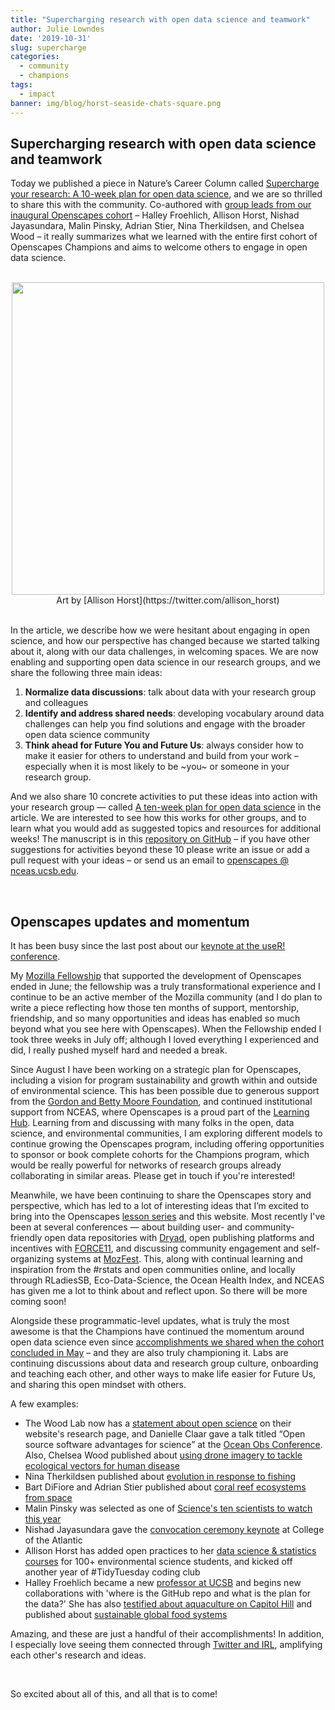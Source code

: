 ```yaml
---
title: "Supercharging research with open data science and teamwork"
author: Julie Lowndes
date: '2019-10-31'
slug: supercharge
categories:
  - community
  - champions
tags:
  - impact
banner: img/blog/horst-seaside-chats-square.png
---
```


## Supercharging research with open data science and teamwork

Today we published a piece in Nature’s Career Column called [Supercharge your research: A 10-week plan for open data science](https://www.nature.com/articles/d41586-019-03335-4), and we are so thrilled to share this with the community. Co-authored with [group leads from our inaugural Openscapes cohort](https://openscapes.github.io/summit2019/#team) – Halley Froehlich, Allison Horst, Nishad Jayasundara, Malin Pinsky, Adrian Stier, Nina Therkildsen, and Chelsea Wood – it really summarizes what we learned with the entire first cohort of Openscapes Champions and aims to welcome others to engage in open data science.

<br> 
<center>
  <a><img src="/img/blog/horst-seaside-chats.png" width="500px"></a>
  <figcaption>Art by [Allison Horst](https://twitter.com/allison_horst)</figcaption>
</center>  

<br>

In the article, we describe how we were hesitant about engaging in open science, and how our perspective has changed because we started talking about it, along with our data challenges, in welcoming spaces. We are now enabling and supporting open data science in our research groups, and we share the following three main ideas: 

1. **Normalize data discussions**: talk about data with your research group and colleagues
2. **Identify and address shared needs**: developing vocabulary around data challenges can help you find solutions and engage with the broader open data science community
3. **Think ahead for Future You and Future Us**: always consider how to make it easier for others to understand and build from your work – especially when it is most likely to be ~you~ or someone in your research group. 

And we also share 10 concrete activities to put these ideas into action with your research group — called [A ten-week plan for open data science](https://www.nature.com/articles/d41586-019-03335-4) in the article. We are interested to see how this works for other groups, and to learn what you would add as suggested topics and resources for additional weeks! The manuscript is in this [repository on GitHub](https://github.com/Openscapes/supercharge-research) – if you have other suggestions for activities beyond these 10 please write an issue or add a pull request with your ideas – or send us an email to [openscapes @ nceas.ucsb.edu](mailto:hello@openscapes.org).  

<br>

## Openscapes updates and momentum

It has been busy since the last post about our [keynote at the useR! conference](https://www.openscapes.org/blog/2019/08/22/user-keynote/).  

My [Mozilla Fellowship](https://blog.mozilla.org/blog/2018/08/21/mozilla-announces-25-new-fellows-in-openness-science-and-tech-policy/) that supported the development of Openscapes ended in June; the fellowship was a truly transformational experience and I continue to be an active member of the Mozilla community (and I do plan to write a piece reflecting how those ten months of support, mentorship, friendship, and so many opportunities and ideas has enabled so much beyond what you see here with Openscapes). When the Fellowship ended I took three weeks in July off; although I loved everything I experienced and did, I really pushed myself hard and needed a break. 

Since August I have been working on a strategic plan for Openscapes, including a vision for  program sustainability and growth within and outside of environmental science. This has been possible due to generous support from the [Gordon and Betty Moore Foundation](https://www.moore.org/), and continued institutional support from NCEAS, where Openscapes is a proud part of the [Learning Hub](https://www.nceas.ucsb.edu/learning-hub). Learning from and discussing with many folks in the open, data science, and environmental communities, I am exploring different models to continue growing the Openscapes program, including offering opportunities to sponsor or book complete cohorts for the Champions program, which would be really powerful for networks of research groups already collaborating in similar areas. Please get in touch if you're interested!

Meanwhile, we have been continuing to share the Openscapes story and perspective, which has led to a lot of interesting ideas that I’m excited to bring into the Openscapes [lesson series](https://openscapes.github.io/series/) and this website. Most recently I've been at several conferences — about building user- and community- friendly open data repositories with [Dryad](https://blog.datadryad.org/2019/09/24/new-dryad-is-here/), open publishing platforms and incentives with [FORCE11](https://www.force11.org/), and discussing community engagement and self-organizing systems at [MozFest](https://www.mozillafestival.org/en/). This, along with continual learning and inspiration from the #rstats and open communities online, and locally through RLadiesSB, Eco-Data-Science, the Ocean Health Index, and NCEAS has given me a lot to think about and reflect upon. So there will be more coming soon!

Alongside these programmatic-level updates, what is truly the most awesome is that the Champions have continued the momentum around open data science even since [accomplishments we shared when the cohort concluded in May](https://openscapes.org/blog/2019/06/12/wins-cohort1/) – and they are also truly championing it. Labs are continuing discussions about data and research group culture, onboarding and teaching each other, and other ways to make life easier for Future Us, and sharing this open mindset with others. 

A few examples: 

- The Wood Lab now has a [statement about open science](https://chelsealwood.wordpress.com/research/) on their website's research page, and Danielle Claar gave a talk titled “Open source software advantages for science” at the [Ocean Obs Conference](http://www.oceanobs19.net/). Also, Chelsea Wood published about [using drone imagery to tackle ecological vectors for human disease](https://twitter.com/DrChelseaLWood/status/1188919778368311297)
- Nina Therkildsen published about [evolution in response to fishing](https://twitter.com/ntherk/status/1157025165202661376)
- Bart DiFiore and Adrian Stier published about [coral reef ecosystems from space](https://twitter.com/AdrianStier/status/1177713776130265088)
- Malin Pinsky was selected as one of [Science's  ten scientists to watch this year ](https://twitter.com/pinskylab/status/1185187024149585922)
- Nishad Jayasundara gave the [convocation ceremony keynote](https://www.coa.edu/live/news/1730-academic-year-opens-with-a-splash) at College of the Atlantic
- Allison Horst has added open practices to her [data science & statistics courses](https://allisonhorst.github.io) for 100+ environmental science students, and kicked off another year of #TidyTuesday coding club
- Halley Froehlich became a new [professor at UCSB](https://froehlichlab.eemb.ucsb.edu/) and begins new collaborations with 'where is the GitHub repo and what is the plan for the data?' She has also [testified about aquaculture on Capitol Hill](https://twitter.com/nceas/status/1143172361669283846) and published about [sustainable global food systems](https://twitter.com/DocFroehlich/status/1171705193496481792)

Amazing, and these are just a handful of their accomplishments! In addition, I especially love seeing them connected through [Twitter and IRL](https://twitter.com/DrChelseaLWood/status/1118716069118529536), amplifying each other's research and ideas. 

<br>

So excited about all of this, and all that is to come!

<br> 

